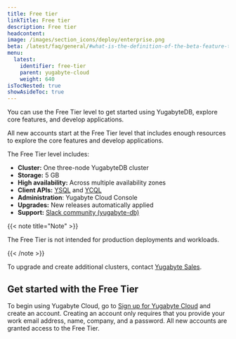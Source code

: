 ```yaml
---
title: Free tier
linkTitle: Free tier
description: Free tier
headcontent:
image: /images/section_icons/deploy/enterprise.png
beta: /latest/faq/general/#what-is-the-definition-of-the-beta-feature-tag
menu:
  latest:
    identifier: free-tier
    parent: yugabyte-cloud
    weight: 640
isTocNested: true
showAsideToc: true
---
```


You can use the Free Tier level to get started using YugabyteDB, explore core features, and develop applications.

All new accounts start at the Free Tier level that includes enough resources to explore the core features and develop applications. 

The Free Tier level includes:

- **Cluster:** One three-node YugabyteDB cluster
- **Storage:** 5 GB
- **High availability:** Across multiple availability zones
- **Client APIs:** [YSQL](../../../api/ysql) and [YCQL](../../../api/ycql)
- **Administration**: Yugabyte Cloud Console
- **Upgrades:** New releases automatically applied
- **Support:** [Slack community (yugabyte-db)](https://yugabyte-db.slack.com)

{{< note title="Note" >}}

The Free Tier is not intended for production deployments and workloads.

{{< /note >}}

To upgrade and create additional clusters, contact [Yugabyte Sales](https://www.yugabyte.com/contact-sales/).

## Get started with the Free Tier

To begin using Yugabyte Cloud, go to [Sign up for Yugabyte Cloud](https://cloud.yugabyte.com/register) and create an account. Creating an account only requires that you provide your work email address, name, company, and a password. All new accounts are granted access to the Free Tier.
